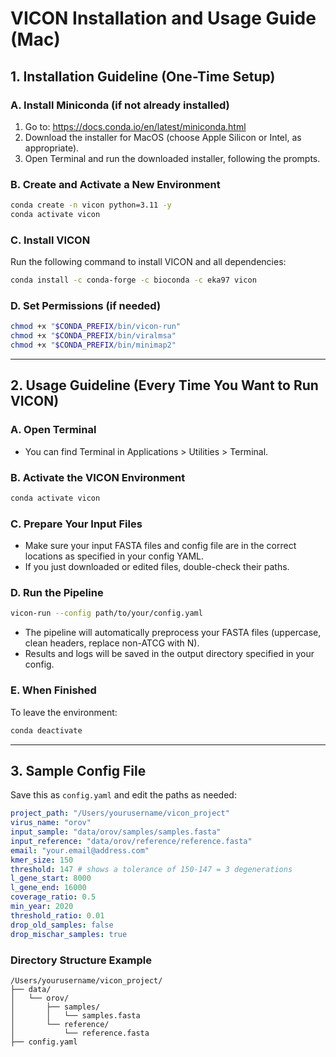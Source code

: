 # VICON Installation and Usage Guide (Mac)

## 1. Installation Guideline (One-Time Setup)

### A. Install Miniconda (if not already installed)

1. Go to: https://docs.conda.io/en/latest/miniconda.html  
2. Download the installer for MacOS (choose Apple Silicon or Intel, as appropriate).
3. Open Terminal and run the downloaded installer, following the prompts.

### B. Create and Activate a New Environment

```bash
conda create -n vicon python=3.11 -y
conda activate vicon
```

### C. Install VICON

Run the following command to install VICON and all dependencies:

```bash
conda install -c conda-forge -c bioconda -c eka97 vicon
```

### D. Set Permissions (if needed)

```bash
chmod +x "$CONDA_PREFIX/bin/vicon-run"
chmod +x "$CONDA_PREFIX/bin/viralmsa"
chmod +x "$CONDA_PREFIX/bin/minimap2"
```

---

## 2. Usage Guideline (Every Time You Want to Run VICON)

### A. Open Terminal

- You can find Terminal in Applications > Utilities > Terminal.

### B. Activate the VICON Environment

```bash
conda activate vicon
```

### C. Prepare Your Input Files

- Make sure your input FASTA files and config file are in the correct locations as specified in your config YAML.
- If you just downloaded or edited files, double-check their paths.

### D. Run the Pipeline

```bash
vicon-run --config path/to/your/config.yaml
```

- The pipeline will automatically preprocess your FASTA files (uppercase, clean headers, replace non-ATCG with N).
- Results and logs will be saved in the output directory specified in your config.

### E. When Finished

To leave the environment:

```bash
conda deactivate
```

---

## 3. Sample Config File

Save this as `config.yaml` and edit the paths as needed:

```yaml
project_path: "/Users/yourusername/vicon_project"
virus_name: "orov"
input_sample: "data/orov/samples/samples.fasta"
input_reference: "data/orov/reference/reference.fasta"
email: "your.email@address.com"
kmer_size: 150
threshold: 147 # shows a tolerance of 150-147 = 3 degenerations
l_gene_start: 8000
l_gene_end: 16000
coverage_ratio: 0.5
min_year: 2020
threshold_ratio: 0.01
drop_old_samples: false
drop_mischar_samples: true
```

### Directory Structure Example

```
/Users/yourusername/vicon_project/
├── data/
│   └── orov/
│       ├── samples/
│       │   └── samples.fasta
│       └── reference/
│           └── reference.fasta
├── config.yaml
``` 